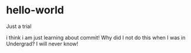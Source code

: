 # hello-world
Just a trial

i think i am just learning about commit! Why did I not do this when I was in Undergrad? I will never know!
